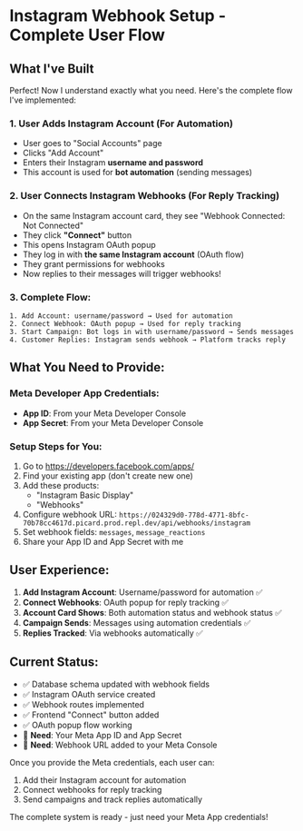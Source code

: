 # Instagram Webhook Setup - Complete User Flow

## What I've Built

Perfect! Now I understand exactly what you need. Here's the complete flow I've implemented:

### 1. User Adds Instagram Account (For Automation)
- User goes to "Social Accounts" page
- Clicks "Add Account" 
- Enters their Instagram **username and password**
- This account is used for **bot automation** (sending messages)

### 2. User Connects Instagram Webhooks (For Reply Tracking)  
- On the same Instagram account card, they see "Webhook Connected: Not Connected"
- They click **"Connect"** button
- This opens Instagram OAuth popup
- They log in with **the same Instagram account** (OAuth flow)
- They grant permissions for webhooks
- Now replies to their messages will trigger webhooks!

### 3. Complete Flow:
```
1. Add Account: username/password → Used for automation
2. Connect Webhook: OAuth popup → Used for reply tracking
3. Start Campaign: Bot logs in with username/password → Sends messages
4. Customer Replies: Instagram sends webhook → Platform tracks reply
```

## What You Need to Provide:

### Meta Developer App Credentials:
- **App ID**: From your Meta Developer Console
- **App Secret**: From your Meta Developer Console  

### Setup Steps for You:
1. Go to https://developers.facebook.com/apps/
2. Find your existing app (don't create new one)
3. Add these products:
   - "Instagram Basic Display"
   - "Webhooks"
4. Configure webhook URL: `https://024329d0-778d-4771-8bfc-70b78cc4617d.picard.prod.repl.dev/api/webhooks/instagram`
5. Set webhook fields: `messages`, `message_reactions`
6. Share your App ID and App Secret with me

## User Experience:
1. **Add Instagram Account**: Username/password for automation ✅
2. **Connect Webhooks**: OAuth popup for reply tracking ✅  
3. **Account Card Shows**: Both automation status and webhook status ✅
4. **Campaign Sends**: Messages using automation credentials ✅
5. **Replies Tracked**: Via webhooks automatically ✅

## Current Status:
- ✅ Database schema updated with webhook fields
- ✅ Instagram OAuth service created
- ✅ Webhook routes implemented  
- ✅ Frontend "Connect" button added
- ✅ OAuth popup flow working
- 🔄 **Need**: Your Meta App ID and App Secret
- 🔄 **Need**: Webhook URL added to your Meta Console

Once you provide the Meta credentials, each user can:
1. Add their Instagram account for automation
2. Connect webhooks for reply tracking  
3. Send campaigns and track replies automatically

The complete system is ready - just need your Meta App credentials!